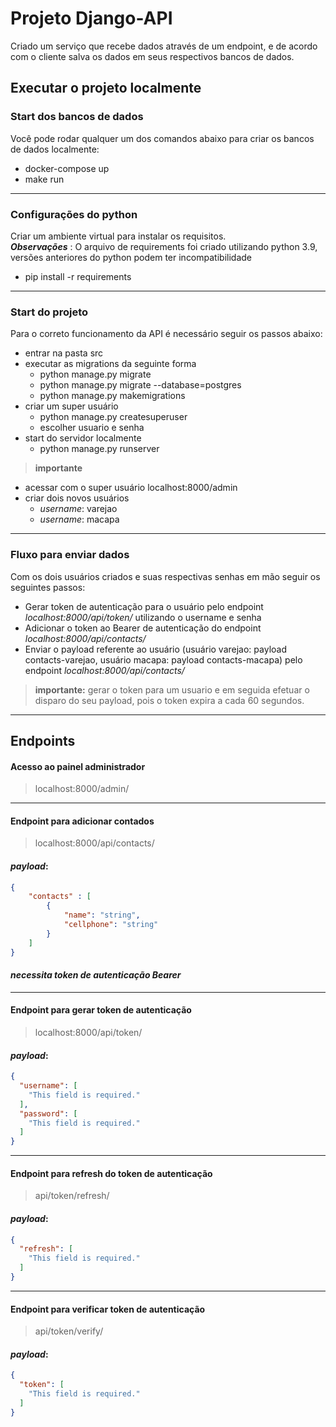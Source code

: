 # Projeto Django-API
Criado um serviço que recebe dados através de um endpoint, e de acordo com o cliente salva os dados em seus respectivos bancos de dados.

## Executar o projeto localmente

### Start dos bancos de dados
Você pode rodar qualquer um dos comandos abaixo para criar os bancos de dados localmente:
- docker-compose up
- make run

---
### Configurações do python
Criar um ambiente virtual para instalar os requisitos.
<br />
**_Observações_** : O arquivo de requirements foi criado utilizando python 3.9, versões anteriores do python podem ter incompatibilidade

- pip install -r requirements

---
### Start do projeto
Para o correto funcionamento da API é necessário seguir os passos abaixo:

- entrar na pasta src
- executar as migrations da seguinte forma
    - python manage.py migrate
    - python manage.py migrate --database=postgres
    - python manage.py makemigrations
- criar um super usuário
    - python manage.py createsuperuser
    - escolher usuario e senha
- start do servidor localmente
    - python manage.py runserver

>**importante**
- acessar com o super usuário localhost:8000/admin
- criar dois novos usuários
    - _username_: varejao
    - _username_: macapa
---
### Fluxo para enviar dados
Com os dois usuários criados e suas respectivas senhas em mão seguir os seguintes passos:
- Gerar token de autenticação para o usuário pelo endpoint _localhost:8000/api/token/_ utilizando o username e senha
- Adicionar o token ao Bearer de autenticação do endpoint _localhost:8000/api/contacts/_
- Enviar o payload referente ao usuário (usuário varejao: payload contacts-varejao, usuário macapa: payload contacts-macapa) pelo endpoint _localhost:8000/api/contacts/_
>**importante:** gerar o token para um usuario e em seguida efetuar o disparo do seu payload, pois o token expira a cada 60 segundos.


---
## Endpoints

#### Acesso ao painel administrador
> localhost:8000/admin/

---
#### Endpoint para adicionar contados
> localhost:8000/api/contacts/

#### **_payload_:**
```json
{
    "contacts" : [
        {
            "name": "string",
            "cellphone": "string"
        }
    ]
}
```
#### _necessita token de autenticação Bearer_
---
#### Endpoint para gerar token de autenticação
>localhost:8000/api/token/
#### **_payload_:**
```json
{
  "username": [
    "This field is required."
  ],
  "password": [
    "This field is required."
  ]
}
```
---
#### Endpoint para refresh do token de autenticação
>api/token/refresh/
#### **_payload_:**
```json
{
  "refresh": [
    "This field is required."
  ]
}
```
---
#### Endpoint para verificar token de autenticação
>api/token/verify/
#### **_payload_:**
```json
{
  "token": [
    "This field is required."
  ]
}
```
